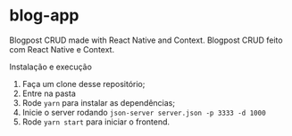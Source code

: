 # blog-app
Blogpost  CRUD made with React Native and Context.
Blogpost CRUD feito com React Native e Context.

Instalação e execução

1. Faça um clone desse repositório;
2. Entre na pasta
3. Rode `yarn` para instalar as dependências;
4. Inicie o server rodando `json-server server.json -p 3333 -d 1000`
5. Rode `yarn start` para iniciar o frontend.
